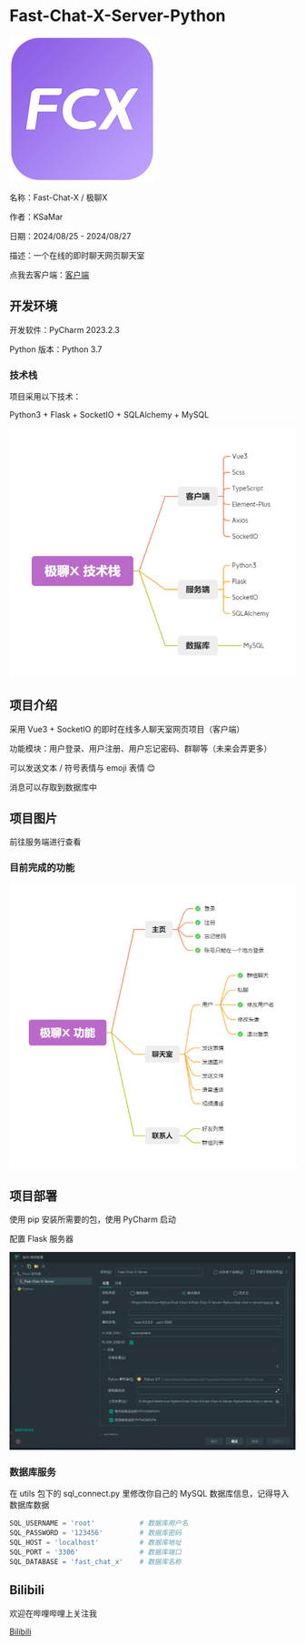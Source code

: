 # Fast-Chat-X-Server-Python
![FCX](images/FCX.png)

名称：Fast-Chat-X / 极聊X

作者：KSaMar

日期：2024/08/25 - 2024/08/27

描述：一个在线的即时聊天网页聊天室

点我去客户端：[客户端](https://github.com/baobaoJK/Fast-Chat-X-Client-Python)

## 开发环境

开发软件：PyCharm 2023.2.3

Python 版本：Python 3.7



### 技术栈

项目采用以下技术：

Python3 + Flask + SocketIO + SQLAlchemy + MySQL

![极聊X 技术栈](images/%E6%9E%81%E8%81%8AX%20%E6%8A%80%E6%9C%AF%E6%A0%88.png)

## 项目介绍

采用 Vue3 + SocketIO 的即时在线多人聊天室网页项目（客户端）

功能模块：用户登录、用户注册、用户忘记密码、群聊等（未来会弄更多）

可以发送文本 / 符号表情与 emoji 表情 😊

消息可以存取到数据库中



## 项目图片

前往服务端进行查看

### 目前完成的功能

![极聊X 功能](images/%E6%9E%81%E8%81%8AX%20%E5%8A%9F%E8%83%BD.png)

## 项目部署

使用 pip 安装所需要的包，使用 PyCharm 启动

配置 Flask 服务器

![image-20240827211331529](images/image-20240827211331529.png)

### 数据库服务

在 utils 包下的 sql_connect.py 里修改你自己的 MySQL 数据库信息，记得导入数据库数据

```python
SQL_USERNAME = 'root'           # 数据库用户名
SQL_PASSWORD = '123456'         # 数据库密码
SQL_HOST = 'localhost'          # 数据库地址
SQL_PORT = '3306'               # 数据库端口
SQL_DATABASE = 'fast_chat_x'    # 数据库名称
```



## Bilibili

欢迎在哔哩哔哩上关注我

[Bilibili](https://space.bilibili.com/51110915)

